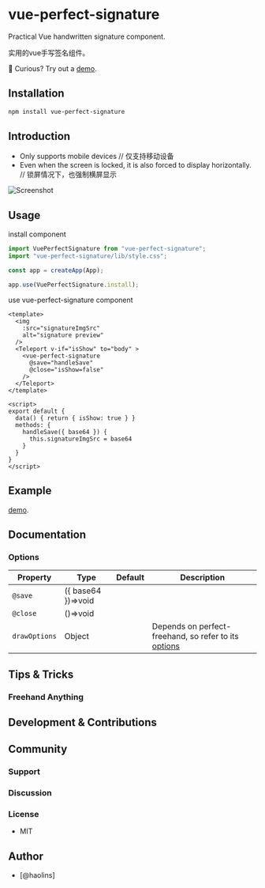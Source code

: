 # vue-perfect-signature

Practical Vue handwritten signature component.

实用的vue手写签名组件。

🔗 Curious? Try out a [demo](https://perfect-signature-play.vercel.app/#/).

## Installation

```bash
npm install vue-perfect-signature
```

## Introduction

* Only supports mobile devices
// 仅支持移动设备
* Even when the screen is locked, it is also forced to display horizontally.
// 锁屏情况下，也强制横屏显示

![Screenshot](https://raw.githubusercontent.com/boy-lin/perfect-signature/main/packages/perfect-signature/assets/preview.png)

## Usage

install component
```js
import VuePerfectSignature from "vue-perfect-signature";
import "vue-perfect-signature/lib/style.css";

const app = createApp(App);

app.use(VuePerfectSignature.install);
```
use vue-perfect-signature component
```vue
<template>
  <img
    :src="signatureImgSrc"
    alt="signature preview"
  />
  <Teleport v-if="isShow" to="body" >
    <vue-perfect-signature
      @save="handleSave"
      @close="isShow=false"
    />
  </Teleport>
</template>

<script>
export default {
  data() { return { isShow: true } }
  methods: {
    handleSave({ base64 }) {
      this.signatureImgSrc = base64
    }
  }
}
</script>
```

## Example
[demo](https://perfect-signature-play.vercel.app/#/).
## Documentation

### Options
| Property           | Type     | Default | Description                                           |
| ------------------ | -------- | ------- | ----------------------------------------------------- |
| `@save`             | ({ base64 })=>void   |        |                |
| `@close`             | ()=>void   |        |                |
| `drawOptions`             | Object   |        |Depends on perfect-freehand, so refer to its [options](https://github.com/steveruizok/perfect-freehand#options)|

## Tips & Tricks

### Freehand Anything

## Development & Contributions

## Community

### Support

### Discussion

### License

- MIT

## Author

- [@haolins]